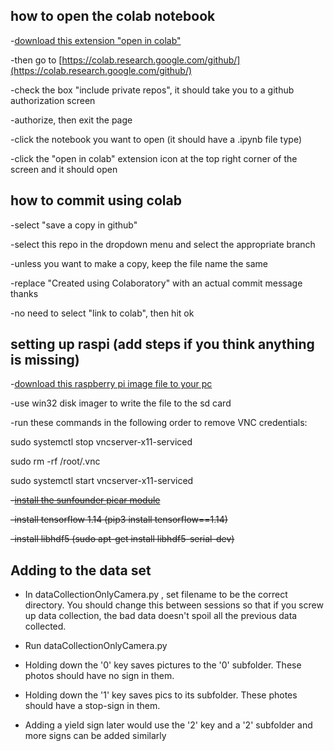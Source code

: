 ## how to open the colab notebook

-[download this extension "open in colab"](https://chrome.google.com/webstore/detail/open-in-colab/iogfkhleblhcpcekbiedikdehleodpjo?hl=en)

-then go to [https://colab.research.google.com/github/](https://colab.research.google.com/github/)

-check the box "include private repos", it should take you to a github authorization screen

-authorize, then exit the page

-click the notebook you want to open (it should have a .ipynb file type)

-click the "open in colab" extension icon at the top right corner of the screen and it should open

## how to commit using colab

-select "save a copy in github"

-select this repo in the dropdown menu and select the appropriate branch

-unless you want to make a copy, keep the file name the same

-replace "Created using Colaboratory" with an actual commit message thanks

-no need to select "link to colab", then hit ok

## setting up raspi (add steps if you think anything is missing)

-[download this raspberry pi image file to your pc](https://drive.google.com/file/d/1JJifkjcFL7jgqRt8WhAlYyWapGxR-p-N/view)

-use win32 disk imager to write the file to the sd card

-run these commands in the following order to remove VNC credentials:

sudo systemctl stop vncserver-x11-serviced

sudo rm -rf /root/.vnc

sudo systemctl start vncserver-x11-serviced

~~-[install the sunfounder picar module](https://www.sunfounder.com/learn/SunFounder-PiCar-S/software-installation-picar-s.html)~~

~~-install tensorflow 1.14 (pip3 install tensorflow==1.14)~~

~~-install libhdf5 (sudo apt-get install libhdf5-serial-dev)~~

## Adding to the data set

- In dataCollectionOnlyCamera.py , set  filename to be the correct directory. You should change this between sessions so that if you screw up data collection, the bad data doesn't spoil all the previous data collected.

- Run dataCollectionOnlyCamera.py

- Holding down the '0' key saves pictures to the '0' subfolder. These photos should have no sign in them.

- Holding down the '1' key saves pics to its subfolder. These photes should have a stop-sign in them.

- Adding a yield sign later would use the '2' key and a '2' subfolder and more signs can be added similarly
